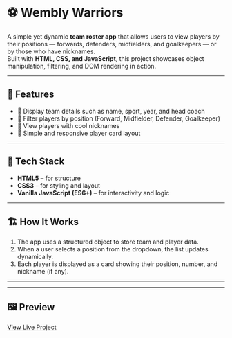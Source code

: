 # ⚽ Wembly Warriors

A simple yet dynamic **team roster app** that allows users to view players by their positions — forwards, defenders, midfielders, and goalkeepers — or by those who have nicknames.  
Built with **HTML, CSS, and JavaScript**, this project showcases object manipulation, filtering, and DOM rendering in action.

---

## 🚀 Features
- 🧠 Display team details such as name, sport, year, and head coach  
- 🎯 Filter players by position (Forward, Midfielder, Defender, Goalkeeper)  
- 💬 View players with cool nicknames  
- 🦾 Simple and responsive player card layout  

---

## 🧩 Tech Stack
- **HTML5** – for structure  
- **CSS3** – for styling and layout  
- **Vanilla JavaScript (ES6+)** – for interactivity and logic  

---

## 🏗️ How It Works
1. The app uses a structured object to store team and player data.  
2. When a user selects a position from the dropdown, the list updates dynamically.  
3. Each player is displayed as a card showing their position, number, and nickname (if any).  

---

---
## 🖼️ Preview
[View Live Project]( https://washiy-codes.github.io/Wembly-Warriors/)
